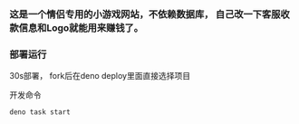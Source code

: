 

### 这是一个情侣专用的小游戏网站，不依赖数据库， 自己改一下客服收款信息和Logo就能用来赚钱了。

### 部署运行

30s部署， fork后在deno deploy里面直接选择项目

开发命令

```
deno task start
```
